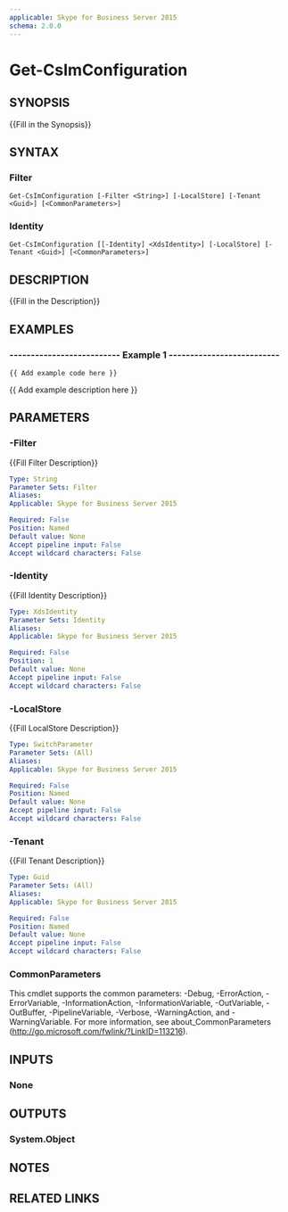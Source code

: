 ```yaml
---
applicable: Skype for Business Server 2015
schema: 2.0.0
---
```


# Get-CsImConfiguration

## SYNOPSIS
{{Fill in the Synopsis}}

## SYNTAX

### Filter
```
Get-CsImConfiguration [-Filter <String>] [-LocalStore] [-Tenant <Guid>] [<CommonParameters>]
```

### Identity
```
Get-CsImConfiguration [[-Identity] <XdsIdentity>] [-LocalStore] [-Tenant <Guid>] [<CommonParameters>]
```

## DESCRIPTION
{{Fill in the Description}}

## EXAMPLES

### -------------------------- Example 1 --------------------------
```
{{ Add example code here }}
```

{{ Add example description here }}


## PARAMETERS

### -Filter
{{Fill Filter Description}}

```yaml
Type: String
Parameter Sets: Filter
Aliases: 
Applicable: Skype for Business Server 2015

Required: False
Position: Named
Default value: None
Accept pipeline input: False
Accept wildcard characters: False
```

### -Identity
{{Fill Identity Description}}

```yaml
Type: XdsIdentity
Parameter Sets: Identity
Aliases: 
Applicable: Skype for Business Server 2015

Required: False
Position: 1
Default value: None
Accept pipeline input: False
Accept wildcard characters: False
```

### -LocalStore
{{Fill LocalStore Description}}

```yaml
Type: SwitchParameter
Parameter Sets: (All)
Aliases: 
Applicable: Skype for Business Server 2015

Required: False
Position: Named
Default value: None
Accept pipeline input: False
Accept wildcard characters: False
```

### -Tenant
{{Fill Tenant Description}}

```yaml
Type: Guid
Parameter Sets: (All)
Aliases: 
Applicable: Skype for Business Server 2015

Required: False
Position: Named
Default value: None
Accept pipeline input: False
Accept wildcard characters: False
```

### CommonParameters
This cmdlet supports the common parameters: -Debug, -ErrorAction, -ErrorVariable, -InformationAction, -InformationVariable, -OutVariable, -OutBuffer, -PipelineVariable, -Verbose, -WarningAction, and -WarningVariable. For more information, see about_CommonParameters (http://go.microsoft.com/fwlink/?LinkID=113216).

## INPUTS

### None


## OUTPUTS

### System.Object


## NOTES

## RELATED LINKS